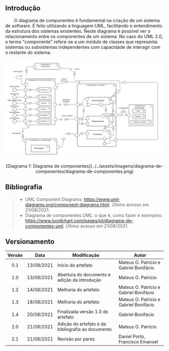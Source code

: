## Introdução
&emsp;&emsp;O diagrama de componentes é fundamental na criação de um sistema de software. É feito utilizando a linguagem UML, facilitando o entendimento da estrutura dos sistemas existentes. Neste diagrama é possível ver o relacionamento entre os componentes de um sistema. No caso do UML 2.0, o termo "componente" refere-se a um módulo de classes que representa sistemas ou subsistemas independentes com capacidade de interagir com o restante do sistema.

![Diagrama de componentes](../../assets/imagens/diagrama-de-componentes/diagrama-de-componentes.png)

<center>[Diagrama 1: Diagrama de componentes](../../assets/imagens/diagrama-de-componentes/diagrama-de-componentes.png)</center>

## Bibliografia
> -   UML Component Diagrams: https://www.uml-diagrams.org/component-diagrams.html. Último acesso em 21/08/2021.
> -   Diagrama de componentes UML: o que é, como fazer e exemplos: https://www.lucidchart.com/pages/pt/diagrama-de-componentes-uml. Último acesso em 21/08/2021.

## Versionamento
| Versão | Data | Modificação | Autor |
| :-: | -- | -- | -- |
|0.1| 13/08/2021 | Início do artefato | Mateus O. Patrício e Gabriel Bonifácio |
|1.0| 13/08/2021 | Abertura do documento e adição da introdução  | Mateus O. Patrício |
|1.2| 14/08/2021 | Melhoria do artefato | Mateus O. Patrício e Gabriel Bonifácio |
|1.3| 18/08/2021 | Melhoria do artefato | Mateus O. Patrício e Gabriel Bonifácio |
|1.4| 20/08/2021 | Finalizada versão 1.0 do artefato | Gabriel Bonifácio |
|2.0| 21/08/2021 | Adição do artefato e da bibliografia ao documento | Mateus O. Patrício |
|2.1| 21/08/2021 | Revisão por pares | Daniel Porto, Francisco Emanoel |
